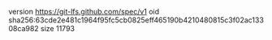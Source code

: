 version https://git-lfs.github.com/spec/v1
oid sha256:63cde2e481c1964f95fc5cb0825eff465190b4210480815c3f02ac13308ca982
size 11793
